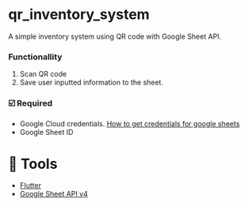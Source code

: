 # qr_inventory_system

A simple inventory system using QR code with Google Sheet API.

### Functionallity
1. Scan QR code
2. Save user inputted information to the sheet.

### ☑️ Required  
  - Google Cloud credentials. [How to get credentials for google sheets](https://medium.com/@a.marenkov/how-to-get-credentials-for-google-sheets-456b7e88c430)
  - Google Sheet ID

# 🧰 Tools
  - [Flutter](https://flutter.dev/)
  - [Google Sheet API v4](https://developers.google.com/sheets/api/)
